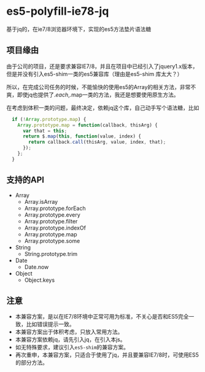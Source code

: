 # es5-polyfill-ie78-jq
基于jq的，在ie7/8浏览器环境下，实现的es5方法垫片语法糖

## 项目缘由
由于公司的项目，还是要求兼容IE7/8，并且在项目中已经引入了jquery1.x版本，但是并没有引入es5-shim一类的es5兼容库（理由是es5-shim 库太大？）

所以，在完成公司任务的时候，不能愉快的使用es5的Array的相关方法，非常不爽，即使jq也提供了$.each,$.map一类的方法，我还是想要使用原生方法。

在考虑到体积一类的问题，最终决定，依赖jq这个库，自己动手写个语法糖，比如
```js
  if (!Array.prototype.map) {
    Array.prototype.map = function(callback, thisArg) {
      var that = this;
      return $.map(this, function(value, index) {
        return callback.call(thisArg, value, index, that);
      });
    };
  }
```

## 支持的API

+ Array
  - Array.isArray
  - Array.prototype.forEach
  - Array.prototype.every
  - Array.prototype.filter
  - Array.prototype.indexOf
  - Array.prototype.map
  - Array.prototype.some
+ String
  - String.prototype.trim
+ Date
  - Date.now
+ Object
  - Object.keys

## 注意
- 本兼容方案，是以在IE7/8环境中正常可用为标准，不关心是否和ES5完全一致，比如错误提示一致。
- 本兼容方案出于体积考虑，只放入常用方法。
- 本兼容方案依赖jq，请先引入jq，在引入本js。
- 如无特殊要求，建议引入`es5-shim`的兼容方案。
- 再次重申，本兼容方案，只适合于使用了jq，并且要兼容IE7/8时，可使用ES5的部分方法。
